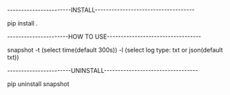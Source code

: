 -----------------------INSTALL------------------------------------

pip install .

----------------------HOW TO USE----------------------------------

snapshot -t (select time(default 300s)) -l (select log type: txt or json(default txt))

-----------------------UNINSTALL----------------------------------

pip uninstall snapshot